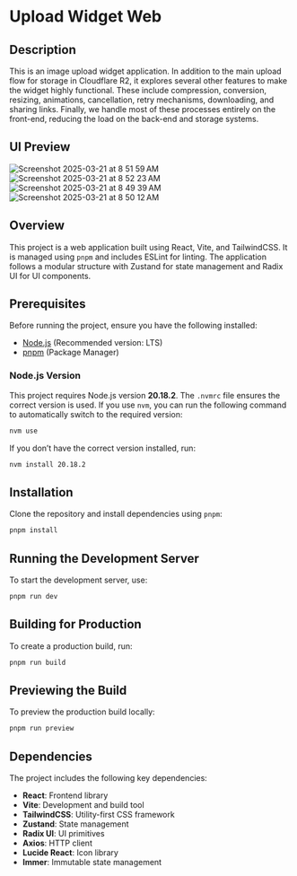 # Upload Widget Web

## Description
This is an image upload widget application. In addition to the main upload flow for storage in Cloudflare R2, it explores several other features to make the widget highly functional. These include compression, conversion, resizing, animations, cancellation, retry mechanisms, downloading, and sharing links. Finally, we handle most of these processes entirely on the front-end, reducing the load on the back-end and storage systems.

## UI Preview
![Screenshot 2025-03-21 at 8 51 59 AM](https://github.com/user-attachments/assets/e245d8fa-31ca-4dac-a76a-bee59a304239)
![Screenshot 2025-03-21 at 8 52 23 AM](https://github.com/user-attachments/assets/f5c0cbdf-cd05-44fd-bce0-ee8c9869b462)
![Screenshot 2025-03-21 at 8 49 39 AM](https://github.com/user-attachments/assets/3c804900-55b6-4290-8b4b-6376006cd514)
![Screenshot 2025-03-21 at 8 50 12 AM](https://github.com/user-attachments/assets/616fd739-112f-42de-84b7-1439ee606226)

## Overview
This project is a web application built using React, Vite, and TailwindCSS. It is managed using `pnpm` and includes ESLint for linting. The application follows a modular structure with Zustand for state management and Radix UI for UI components.

## Prerequisites
Before running the project, ensure you have the following installed:

- [Node.js](https://nodejs.org/) (Recommended version: LTS)
- [pnpm](https://pnpm.io/) (Package Manager)

### Node.js Version
This project requires Node.js version **20.18.2**. The `.nvmrc` file ensures the correct version is used. If you use `nvm`, you can run the following command to automatically switch to the required version:

```sh
nvm use
```

If you don’t have the correct version installed, run:

```sh
nvm install 20.18.2
```

## Installation
Clone the repository and install dependencies using `pnpm`:

```sh
pnpm install
```

## Running the Development Server
To start the development server, use:

```sh
pnpm run dev
```

## Building for Production
To create a production build, run:

```sh
pnpm run build
```

## Previewing the Build
To preview the production build locally:

```sh
pnpm run preview
```

## Dependencies
The project includes the following key dependencies:

- **React**: Frontend library
- **Vite**: Development and build tool
- **TailwindCSS**: Utility-first CSS framework
- **Zustand**: State management
- **Radix UI**: UI primitives
- **Axios**: HTTP client
- **Lucide React**: Icon library
- **Immer**: Immutable state management



